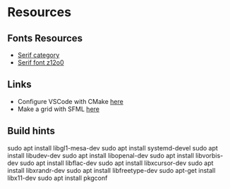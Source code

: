 # Resources

## Fonts Resources 

- [Serif category](https://www.fontspace.com/category/serif)
- [Serif font z12o0](https://www.fontspace.com/get/family/z12o9)

## Links

- Configure VSCode with CMake [here](https://code.visualstudio.com/docs/cpp/cmake-linux)
- Make a grid with SFML [here](https://github.dev/vini-fda/Electric-Charges/blob/master/grid.cpp)

## Build hints

sudo apt install libgl1-mesa-dev 
sudo apt install systemd-devel
sudo apt install libudev-dev 
sudo apt install libopenal-dev 
sudo apt install libvorbis-dev 
sudo apt install libflac-dev
sudo apt install libxcursor-dev 
sudo apt install libxrandr-dev
sudo apt install libfreetype-dev 
sudo apt-get install libx11-dev
sudo apt install pkgconf 

